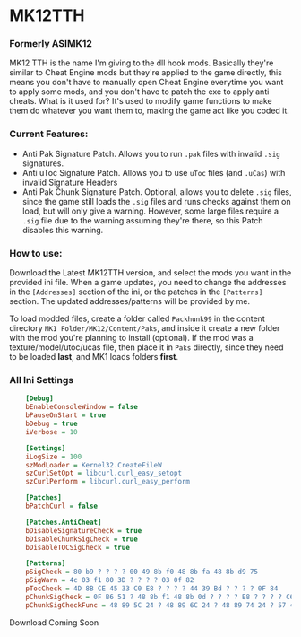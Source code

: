 # MK12TTH
### Formerly ASIMK12
MK12 TTH is the name I'm giving to the dll hook mods. Basically they're similar to Cheat Engine mods but they're applied to the game directly, this means you don't have to manually open Cheat Engine everytime you want to apply some mods, and you don't have to patch the exe to apply anti cheats.
What is it used for? It's used to modify game functions to make them do whatever you want them to, making the game act like you coded it.

### Current Features:
- Anti Pak Signature Patch. Allows you to run `.pak` files with invalid `.sig` signatures.
- Anti uToc Signature Patch. Allows you to use `uToc` files (and `.uCas`) with invalid Signature Headers
- Anti Pak Chunk Signature Patch. Optional, allows you to delete `.sig` files, since the game still loads the `.sig` files and runs checks against them on load, but will only give a warning. However, some large files require a `.sig` file due to the warning assuming they're there, so this Patch disables this warning.

### How to use:
Download the Latest MK12TTH version, and select the mods you want in the provided ini file. When a game updates, you need to change the addresses in the `[Addresses]` section of the ini, or the patches in the `[Patterns]` section. The updated addresses/patterns will be provided by me.

To load modded files, create a folder called `Packhunk99` in the content directory `MK1 Folder/MK12/Content/Paks`, and inside it create a new folder with the mod you're planning to install (optional). If the mod was a texture/model/utoc/ucas file, then place it in `Paks` directly, since they need to be loaded **last**, and MK1 loads folders **first**.

### All Ini Settings
```ini
    [Debug]
    bEnableConsoleWindow = false
    bPauseOnStart = true
    bDebug = true
    iVerbose = 10

    [Settings]
    iLogSize = 100
    szModLoader = Kernel32.CreateFileW
    szCurlSetOpt = libcurl.curl_easy_setopt
    szCurlPerform = libcurl.curl_easy_perform

    [Patches]
    bPatchCurl = false

    [Patches.AntiCheat]
    bDisableSignatureCheck = true
    bDisableChunkSigCheck = true
    bDisableTOCSigCheck = true

    [Patterns]
    pSigCheck = 80 b9 ? ? ? ? 00 49 8b f0 48 8b fa 48 8b d9 75
    pSigWarn = 4c 03 f1 80 3D ? ? ? ? 03 0f 82
    pTocCheck = 4D 8B CE 45 33 C0 E8 ? ? ? ? 44 39 Bd ? ? ? ? 0F 84
    pChunkSigCheck = 0F B6 51 ? 48 8b f1 48 8b 0d ? ? ? ? E8 ? ? ? ? C6 46 ? ? 0F AE F8
    pChunkSigCheckFunc = 48 89 5C 24 ? 48 89 6C 24 ? 48 89 74 24 ? 57 41 56 41 57 48 83 EC 20 48 8D 59 08 49 63 F9 48 8B F1 49 8B E8 48 8B CB 44 0F B6 F2

```

Download Coming Soon
